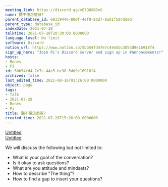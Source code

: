 ```yaml
---
meeting_link: https://discord.gg/vE7QUXGDnS
name: 聽不懂怎麼辦?
parent_database_id: e9339446-880f-4ef0-8ad7-8ad1f507dded
parent_type: database_id
indexDate: 2021-07-28
talktime: 2021-07-28T20:30:00.0000000
language_level: No limit
software: Discord
notion_url: https://www.notion.so/5bb54fd47e7c44e5bc385dd9e16918f4
sign_up_here: "Join Pi's Discord server and sign up in #annoncements!"
hosts:
- Bones
- Pi
id: 5bb54fd4-7e7c-44e5-bc38-5dd9e16918f4
archived: false
last_edited_time: 2021-08-16T01:26:00.0000000
object: page
tags:
- Talk
- 2021-07-28
- Bones
- Pi
title: 聽不懂怎麼辦?
created_time: 2021-07-26T15:26:00.0000000
---
```




[Untitled](https://www.notion.so/12c4a9e645d54aefa860b5f927a0b220)   
[Untitled](https://www.notion.so/482e61b02b9c4456b2b4fe86bb7544c6)   


We will discuss the following but not limited to:
   - What is your goal of the conversation?
   - Is it okay to ask questions?
   - What are you attitude and mindsets?
   - How to describe "The thing"?
   - How to find a gap to insert your questions?






